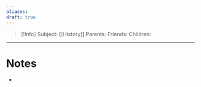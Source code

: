 ```yaml
---
aliases: 
draft: true
---
```

> [!Info]
> Subject: [[History]]
> Parents: 
> Friends: 
> Children: 
---
# Notes
- 